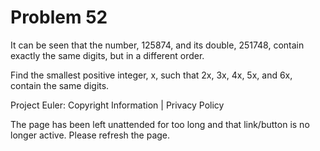 #   Problem 52

   It can be seen that the number, 125874, and its double, 251748, contain
   exactly the same digits, but in a different order.

   Find the smallest positive integer, x, such that 2x, 3x, 4x, 5x, and 6x,
   contain the same digits.

   Project Euler: Copyright Information | Privacy Policy

   The page has been left unattended for too long and that link/button is no
   longer active. Please refresh the page.
